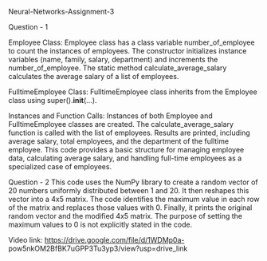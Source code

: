 Neural-Networks-Assignment-3

Question - 1

Employee Class:
Employee class has a class variable number_of_employee to count the instances of employees.
The constructor initializes instance variables (name, family, salary, department) and increments the number_of_employee.
The static method calculate_average_salary calculates the average salary of a list of employees.

FulltimeEmployee Class:
FulltimeEmployee class inherits from the Employee class using super().__init__(...).

Instances and Function Calls:
Instances of both Employee and FulltimeEmployee classes are created.
The calculate_average_salary function is called with the list of employees.
Results are printed, including average salary, total employees, and the department of the fulltime employee.
This code provides a basic structure for managing employee data, calculating average salary, and handling full-time employees as a specialized case of employees.

Question - 2
This code uses the NumPy library to create a random vector of 20 numbers uniformly distributed between 1 and 20. It then reshapes this vector into a 4x5 matrix. The code identifies the maximum value in each row of the matrix and replaces those values with 0. Finally, it prints the original random vector and the modified 4x5 matrix. The purpose of setting the maximum values to 0 is not explicitly stated in the code.

Video link: https://drive.google.com/file/d/1WDMp0a-
pow5nkOM2BfBK7uGPP3Tu3yp3/view?usp=drive_link

